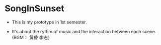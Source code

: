 # SongInSunset

 * This is my prototype in 1st semester.
 
 * It's about the rythm of music and the interaction between each scene.
  (BGM： 黄昏 李志）
